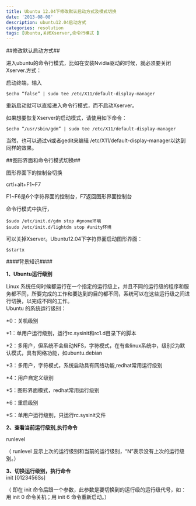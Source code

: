```yaml
---
title: Ubuntu 12.04下修改默认启动方式及模式切换
date: '2013-08-08'
description: ubuntu12.04启动方式
categories: resolution
tags: [Ubuntu,关闭Xserver,命令行模式 ]
---
```


##修改默认启动方式##

进入ubuntu的命令行模式，比如在安装Nvidia驱动的时候，就必须要关闭Xserver.方式：

启动终端，输入

    $echo “false” | sudo tee /etc/X11/default-display-manager

重新启动就可以直接进入命令行模式，而不启动Xserver。

如果想要恢复Xserver的启动模式，请使用如下命令：

    $echo “/usr/sbin/gdm” | sudo tee /etc/X11/default-display-manager

当然，也可以通过vi或者gedit来编辑 /etc/X11/default-display-manager以达到同样的效果。


##图形界面和命令行模式切换##

图形界面下的控制台切换 

crtl+alt+F1~F7

F1~F6是6个字符界面的控制台，F7返回图形界面控制台

命令行模式中执行，

    $sudo /etc/init.d/gdm stop #gnome环境
    $sudo /etc/init.d/lightdm stop #unity环境

可以关掉Xserver。Ubuntu12.04下字符界面启动图形界面：

    $startx
    
    
####背景知识####

**1、Ubuntu运行级别** 

Linux 系统任何时候都运行在一个指定的运行级上，并且不同的运行级的程序和服务都不同，所要完成的工作和要达到的目的都不同，系统可以在这些运行级之间进行切换，以完成不同的工作。    
Ubuntu 的系统运行级别：

*0：关机级别   

*1：单用户运行级别，运行rc.sysinit和rc1.d目录下的脚本

*2：多用户，但系统不会启动NFS，字符模式，在有些linux系统中，级别2为默认模式，具有网络功能，如ubuntu.debian   

*3：多用户，字符模式，系统启动具有网络功能,redhat常用运行级别    

*4：用户自定义级别    

*5：图形界面模式，redhat常用运行级别  

*6：重启级别    

*S：单用户运行级别，只运行rc.sysinit文件    

**2、查看当前运行级别,执行命令**

runlevel  

（ runlevel 显示上次的运行级别和当前的运行级别，“N”表示没有上次的运行级别。）    

**3、切换运行级别，执行命令**   
init [0123456Ss]    

（ 即在 init 命令后跟一个参数，此参数是要切换到的运行级的运行级代号，如：用 init 0 命令关机；用 init 6 命令重新启动。）

